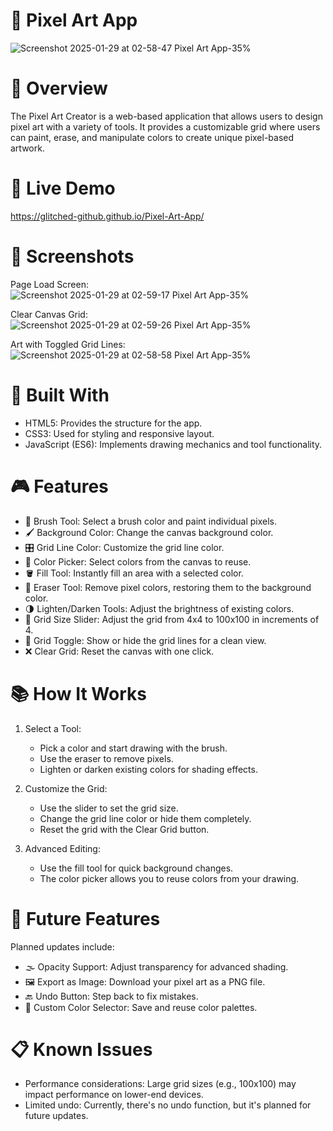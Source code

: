 # 🎨 **Pixel Art App**

![Screenshot 2025-01-29 at 02-58-47 Pixel Art App-35%](https://github.com/user-attachments/assets/2253c360-fd09-4fc2-99c4-2baa883029d8)

# 🌟 **Overview**

The Pixel Art Creator is a web-based application that allows users to design pixel art with a variety of tools. It provides a customizable grid where users can paint, erase, and manipulate colors to create unique pixel-based artwork.

# 🚀 **Live Demo**

https://glitched-github.github.io/Pixel-Art-App/

# 📸 **Screenshots**

Page Load Screen:\
![Screenshot 2025-01-29 at 02-59-17 Pixel Art App-35%](https://github.com/user-attachments/assets/864628dd-84a3-4515-a9db-be67e7bbbbd0)

Clear Canvas Grid:\
![Screenshot 2025-01-29 at 02-59-26 Pixel Art App-35%](https://github.com/user-attachments/assets/0fdc1a17-cff4-4cca-9444-fad4ef587289)

Art with Toggled Grid Lines:\
![Screenshot 2025-01-29 at 02-58-58 Pixel Art App-35%](https://github.com/user-attachments/assets/217399c9-213a-4edb-ad22-ef2f323df65f)

# 🔧 **Built With**

 - HTML5: Provides the structure for the app.
 - CSS3: Used for styling and responsive layout.
 - JavaScript (ES6): Implements drawing mechanics and tool functionality.

# 🎮 **Features**

 - 🎨 Brush Tool: Select a brush color and paint individual pixels.
 - 🖌️ Background Color: Change the canvas background color.
 - 🎛 Grid Line Color: Customize the grid line color.
 - 🎯 Color Picker: Select colors from the canvas to reuse.
 - 🪣 Fill Tool: Instantly fill an area with a selected color.
 - 🧽 Eraser Tool: Remove pixel colors, restoring them to the background color.
 - 🌗 Lighten/Darken Tools: Adjust the brightness of existing colors.
 - 📏 Grid Size Slider: Adjust the grid from 4x4 to 100x100 in increments of 4.
 - 🔲 Grid Toggle: Show or hide the grid lines for a clean view.
 - ❌ Clear Grid: Reset the canvas with one click.

# 📚 **How It Works**

1. Select a Tool:
    - Pick a color and start drawing with the brush.
    - Use the eraser to remove pixels.
    - Lighten or darken existing colors for shading effects.

2. Customize the Grid:
    - Use the slider to set the grid size.
    - Change the grid line color or hide them completely.
    - Reset the grid with the Clear Grid button.

3. Advanced Editing:
    - Use the fill tool for quick background changes.
    - The color picker allows you to reuse colors from your drawing.

# 🔮 **Future Features**

Planned updates include:

 - 🌫 Opacity Support: Adjust transparency for advanced shading.
 - 🖼 Export as Image: Download your pixel art as a PNG file.
 - 🔙 Undo Button: Step back to fix mistakes.
 - 🎨 Custom Color Selector: Save and reuse color palettes.

# 📋 **Known Issues**

   - Performance considerations: Large grid sizes (e.g., 100x100) may impact performance on lower-end devices.
   - Limited undo: Currently, there's no undo function, but it's planned for future updates.
